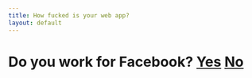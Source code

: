 ```yaml
---
title: How fucked is your web app?
layout: default
---
```

# Do you work for Facebook? [Yes](/php/facebook) [No](/php/nofacebook)
